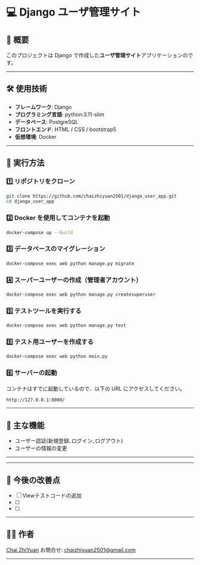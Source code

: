 # 💻 Django ユーザ管理サイト

## 📄 概要
このプロジェクトは Django で作成した**ユーザ管理サイト**アプリケーションのです。

---

## 🛠️ 使用技術
- **フレームワーク**: Django
- **プログラミング言語**: python:3.11-slim
- **データベース**: PostgreSQL
- **フロントエンド**: HTML / CSS / bootstrap5
- **仮想環境**: Docker

---

## 🚀 実行方法

### 1️⃣ **リポジトリをクローン**
```bash
git clone https://github.com/chaizhiyuan2501/django_user_app.git
cd django_user_app
```

### 2️⃣ **Docker を使用してコンテナを起動**
```bash
docker-compose up --build
```

### 3️⃣ **データベースのマイグレーション**
```bash
docker-compose exec web python manage.py migrate
```

### 4️⃣ **スーパーユーザーの作成（管理者アカウント）**
```bash
docker-compose exec web python manage.py createsuperuser
```

### 5️⃣ **テストツールを実行する**
```bash
docker-compose exec web python manage.py test
```
### 5️⃣ **テスト用ユーザーを作成する**
```bash
docker-compose exec web python main.py
```

### 6️⃣ **サーバーの起動**
コンテナはすでに起動しているので、以下の URL にアクセスしてください。
```
http://127.0.0.1:8000/
```

---

## 🎯 主な機能
- ユーザー認証(新規登録､ログイン､ログアウト)
- ユーザーの情報の変更

---


---

## 📑 今後の改善点
- [ ] Viewテストコードの追加
- [ ]
- [ ]

---

## 👨‍💻 作者
[Chai ZhiYuan](https://github.com/chaizhiyuan2501)
お問合せ: chaizhiyuan2501@gmail.com

---


